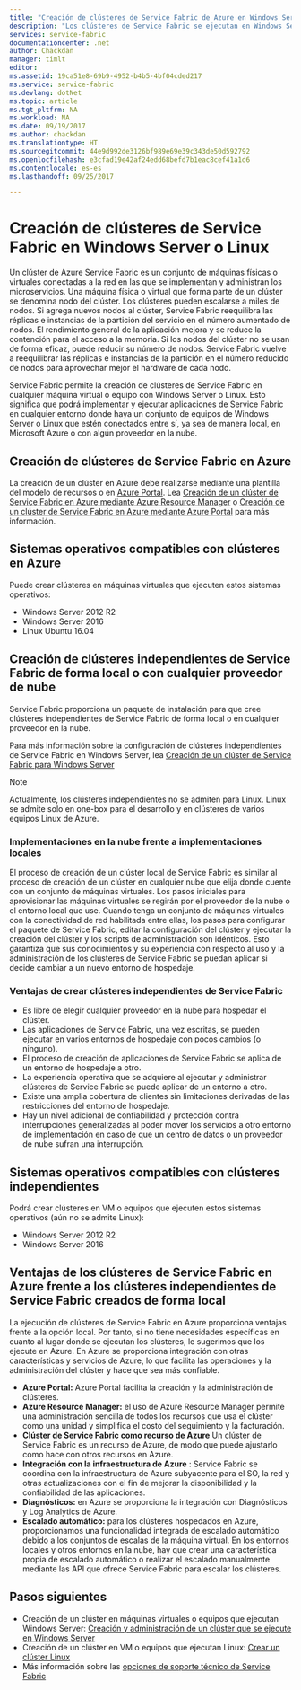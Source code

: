 ```yaml
---
title: "Creación de clústeres de Service Fabric de Azure en Windows Server y Linux | Microsoft Docs"
description: "Los clústeres de Service Fabric se ejecutan en Windows Server y Linux, lo que significa que podrá implementar y hospedar aplicaciones de Service Fabric en cualquier lugar donde sea posible ejecutar Windows Server y Linux."
services: service-fabric
documentationcenter: .net
author: Chackdan
manager: timlt
editor: 
ms.assetid: 19ca51e8-69b9-4952-b4b5-4bf04cded217
ms.service: service-fabric
ms.devlang: dotNet
ms.topic: article
ms.tgt_pltfrm: NA
ms.workload: NA
ms.date: 09/19/2017
ms.author: chackdan
ms.translationtype: HT
ms.sourcegitcommit: 44e9d992de3126bf989e69e39c343de50d592792
ms.openlocfilehash: e3cfad19e42af24edd68befd7b1eac8cef41a1d6
ms.contentlocale: es-es
ms.lasthandoff: 09/25/2017

---
```

# <a name="create-service-fabric-clusters-on-windows-server-or-linux"></a>Creación de clústeres de Service Fabric en Windows Server o Linux
Un clúster de Azure Service Fabric es un conjunto de máquinas físicas o virtuales conectadas a la red en las que se implementan y administran los microservicios. Una máquina física o virtual que forma parte de un clúster se denomina nodo del clúster. Los clústeres pueden escalarse a miles de nodos. Si agrega nuevos nodos al clúster, Service Fabric reequilibra las réplicas e instancias de la partición del servicio en el número aumentado de nodos. El rendimiento general de la aplicación mejora y se reduce la contención para el acceso a la memoria. Si los nodos del clúster no se usan de forma eficaz, puede reducir su número de nodos. Service Fabric vuelve a reequilibrar las réplicas e instancias de la partición en el número reducido de nodos para aprovechar mejor el hardware de cada nodo.

Service Fabric permite la creación de clústeres de Service Fabric en cualquier máquina virtual o equipo con Windows Server o Linux. Esto significa que podrá implementar y ejecutar aplicaciones de Service Fabric en cualquier entorno donde haya un conjunto de equipos de Windows Server o Linux que estén conectados entre sí, ya sea de manera local, en Microsoft Azure o con algún proveedor en la nube.

## <a name="create-service-fabric-clusters-on-azure"></a>Creación de clústeres de Service Fabric en Azure
La creación de un clúster en Azure debe realizarse mediante una plantilla del modelo de recursos o en [Azure Portal](https://portal.azure.com). Lea [Creación de un clúster de Service Fabric en Azure mediante Azure Resource Manager](service-fabric-cluster-creation-via-arm.md) o [Creación de un clúster de Service Fabric en Azure mediante Azure Portal](service-fabric-cluster-creation-via-portal.md) para más información.

## <a name="supported-operating-systems-for-clusters-on-azure"></a>Sistemas operativos compatibles con clústeres en Azure
Puede crear clústeres en máquinas virtuales que ejecuten estos sistemas operativos:

* Windows Server 2012 R2
* Windows Server 2016 
* Linux Ubuntu 16.04  

## <a name="create-service-fabric-standalone-clusters-on-premises-or-with-any-cloud-provider"></a>Creación de clústeres independientes de Service Fabric de forma local o con cualquier proveedor de nube
Service Fabric proporciona un paquete de instalación para que cree clústeres independientes de Service Fabric de forma local o en cualquier proveedor en la nube.

Para más información sobre la configuración de clústeres independientes de Service Fabric en Windows Server, lea [Creación de un clúster de Service Fabric para Windows Server](service-fabric-cluster-creation-for-windows-server.md)

  > [!NOTE]
  > Actualmente, los clústeres independientes no se admiten para Linux. Linux se admite solo en one-box para el desarrollo y en clústeres de varios equipos Linux de Azure.
  >

### <a name="any-cloud-deployments-vs-on-premises-deployments"></a>Implementaciones en la nube frente a implementaciones locales
El proceso de creación de un clúster local de Service Fabric es similar al proceso de creación de un clúster en cualquier nube que elija donde cuente con un conjunto de máquinas virtuales. Los pasos iniciales para aprovisionar las máquinas virtuales se regirán por el proveedor de la nube o el entorno local que use. Cuando tenga un conjunto de máquinas virtuales con la conectividad de red habilitada entre ellas, los pasos para configurar el paquete de Service Fabric, editar la configuración del clúster y ejecutar la creación del clúster y los scripts de administración son idénticos. Esto garantiza que sus conocimientos y su experiencia con respecto al uso y la administración de los clústeres de Service Fabric se puedan aplicar si decide cambiar a un nuevo entorno de hospedaje.

### <a name="benefits-of-creating-standalone-service-fabric-clusters"></a>Ventajas de crear clústeres independientes de Service Fabric
* Es libre de elegir cualquier proveedor en la nube para hospedar el clúster.
* Las aplicaciones de Service Fabric, una vez escritas, se pueden ejecutar en varios entornos de hospedaje con pocos cambios (o ninguno).
* El proceso de creación de aplicaciones de Service Fabric se aplica de un entorno de hospedaje a otro.
* La experiencia operativa que se adquiere al ejecutar y administrar clústeres de Service Fabric se puede aplicar de un entorno a otro.
* Existe una amplia cobertura de clientes sin limitaciones derivadas de las restricciones del entorno de hospedaje.
* Hay un nivel adicional de confiabilidad y protección contra interrupciones generalizadas al poder mover los servicios a otro entorno de implementación en caso de que un centro de datos o un proveedor de nube sufran una interrupción.

## <a name="supported-operating-systems-for-standalone-clusters"></a>Sistemas operativos compatibles con clústeres independientes
Podrá crear clústeres en VM o equipos que ejecuten estos sistemas operativos (aún no se admite Linux):

* Windows Server 2012 R2
* Windows Server 2016 

## <a name="advantages-of-service-fabric-clusters-on-azure-over-standalone-service-fabric-clusters-created-on-premises"></a>Ventajas de los clústeres de Service Fabric en Azure frente a los clústeres independientes de Service Fabric creados de forma local
La ejecución de clústeres de Service Fabric en Azure proporciona ventajas frente a la opción local. Por tanto, si no tiene necesidades específicas en cuanto al lugar donde se ejecutan los clústeres, le sugerimos que los ejecute en Azure. En Azure se proporciona integración con otras características y servicios de Azure, lo que facilita las operaciones y la administración del clúster y hace que sea más confiable.

* **Azure Portal:** Azure Portal facilita la creación y la administración de clústeres.
* **Azure Resource Manager:** el uso de Azure Resource Manager permite una administración sencilla de todos los recursos que usa el clúster como una unidad y simplifica el costo del seguimiento y la facturación.
* **Clúster de Service Fabric como recurso de Azure** Un clúster de Service Fabric es un recurso de Azure, de modo que puede ajustarlo como hace con otros recursos en Azure.
* **Integración con la infraestructura de Azure** : Service Fabric se coordina con la infraestructura de Azure subyacente para el SO, la red y otras actualizaciones con el fin de mejorar la disponibilidad y la confiabilidad de las aplicaciones.  
* **Diagnósticos:** en Azure se proporciona la integración con Diagnósticos y Log Analytics de Azure.
* **Escalado automático:** para los clústeres hospedados en Azure, proporcionamos una funcionalidad integrada de escalado automático debido a los conjuntos de escalas de la máquina virtual. En los entornos locales y otros entornos en la nube, hay que crear una característica propia de escalado automático o realizar el escalado manualmente mediante las API que ofrece Service Fabric para escalar los clústeres.

## <a name="next-steps"></a>Pasos siguientes

* Creación de un clúster en máquinas virtuales o equipos que ejecutan Windows Server: [Creación y administración de un clúster que se ejecute en Windows Server](service-fabric-cluster-creation-for-windows-server.md)
* Creación de un clúster en VM o equipos que ejecutan Linux: [Crear un clúster Linux](service-fabric-cluster-creation-via-portal.md)
* Más información sobre las [opciones de soporte técnico de Service Fabric](service-fabric-support.md)


